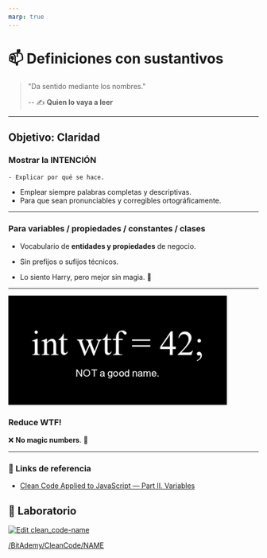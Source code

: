 ```yaml
---
marp: true
---
```


# 📫 Definiciones con sustantivos

> "Da sentido mediante los nombres."
>
> -- ✍️ **Quien lo vaya a leer**

---

## Objetivo: Claridad

### Mostrar la INTENCIÓN

    - Explicar por qué se hace.

- Emplear siempre palabras completas y descriptivas.
- Para que sean pronunciables y corregibles ortográficamente.

---


### Para variables / propiedades / constantes / clases

- Vocabulario de **entidades y propiedades** de negocio.

- Sin prefijos o sufijos técnicos.

- Lo siento Harry, pero mejor sin magia. 🔮


---

![wtf-naming](./assets/naming.png)

### Reduce WTF!

❌ **No magic numbers**. 🔮

---

### 🔗 Links de referencia

- [Clean Code Applied to JavaScript — Part II. Variables](https://dev.to/carlillo/clean-code-applied-to-javascript-part-ii-variables-pc)


## 📝 Laboratorio

[![Edit clean_code-name](https://codesandbox.io/static/img/play-codesandbox.svg)](https://codesandbox.io/s/cleancode-names-9r32n?fontsize=14&hidenavigation=1&theme=dark)

[/BitAdemy/CleanCode/NAME](https://github.com/BitAdemy/CleanCode/tree/NAME)
